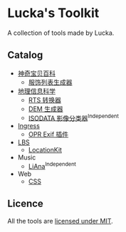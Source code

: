 # Lucka's Toolkit
A collection of tools made by Lucka.

## Catalog
- [神奇宝贝百科](/52Poké-Wiki/)
  - [服饰列表生成器](/52Poké-Wiki/ClothTableGenerator/)
- [地理信息科学](/Geoinformatic/)
  - [RTS 转换器](/Geoinformatic/RTSConverter/)
  - [DEM 生成器](/Geoinformatic/DEMBuilder/)
  - [ISODATA 影像分类器](https://github.com/lucka-me/ISODATA-python)<sup>Independent</sup>
- [Ingress](/Ingress/)
  - [OPR Exif 插件](/Ingress/OPR-Exif-Viewer/)
- [LBS](/LBS/)
  - [LocationKit](/LBS/LocationKit/)
- Music
  - [LiAna](https://github.com/lucka-me/LiAna)<sup>Independent</sup>
- Web
  - [CSS](/Web/CSS)

## Licence
All the tools are [licensed under MIT](/LICENSE).
